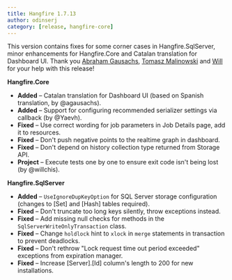 ```yaml
---
title: Hangfire 1.7.13
author: odinserj
category: [release, hangfire-core]
---
```


This version contains fixes for some corner cases in Hangfire.SqlServer, minor enhancements for Hangfire.Core and Catalan translation for Dashboard UI. Thank you [Abraham Gausachs](https://github.com/agausachs), [Tomasz Malinowski](https://github.com/Yaevh) and [Will](https://github.com/willchis) for your help with this release!

**Hangfire.Core**

* **Added** – Catalan translation for Dashboard UI (based on Spanish translation, by @agausachs).
* **Added** – Support for configuring recommended serializer settings via callback (by @Yaevh).
* **Fixed** – Use correct wording for job parameters in Job Details page, add it to resources.
* **Fixed** – Don't push negative points to the realtime graph in dashboard.
* **Fixed** – Don't depend on history collection type returned from Storage API.
* **Project** – Execute tests one by one to ensure exit code isn't being lost (by @willchis).

**Hangfire.SqlServer**

* **Added** – `UseIgnoreDupKeyOption` for SQL Server storage configuration (changes to [Set] and [Hash] tables required).
* **Fixed** – Don't truncate too long keys silently, throw exceptions instead.
* **Fixed** – Add missing null checks for methods in the `SqlServerWriteOnlyTransaction` class.
* **Fixed** – Change `holdlock` hint to `xlock` in `merge` statements in transaction to prevent deadlocks.
* **Fixed** – Don't rethrow "Lock request time out period exceeded" exceptions from expiration manager.
* **Fixed** – Increase [Server].[Id] column's length to 200 for new installations.